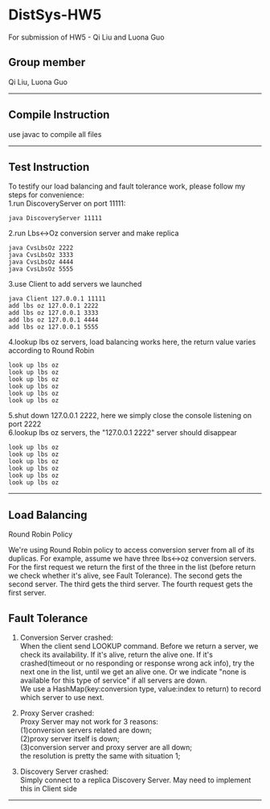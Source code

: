 # DistSys-HW5
For submission of HW5 - Qi Liu and Luona Guo

Group member <br/>
-------------
Qi Liu, Luona Guo <br/>
________________________________________________________________________________________________________________________________

Compile Instruction <br/>
-------------
use javac to compile all files<br />
________________________________________________________________________________________________________________________________

Test Instruction <br/>
-------------
To testify our load balancing and fault tolerance work, please follow my steps for convenience:<br />
1.run DiscoveryServer on port 11111:
``````
java DiscoveryServer 11111
``````
2.run Lbs<->Oz conversion server and make replica
`````
java CvsLbsOz 2222
java CvsLbsOz 3333
java CvsLbsOz 4444
java CvsLbsOz 5555
`````
3.use Client to add servers we launched<br />
``````
java Client 127.0.0.1 11111
add lbs oz 127.0.0.1 2222
add lbs oz 127.0.0.1 3333
add lbs oz 127.0.0.1 4444
add lbs oz 127.0.0.1 5555
``````
4.lookup lbs oz servers, load balancing works here, the return value varies according to Round Robin
``````
look up lbs oz
look up lbs oz
look up lbs oz
look up lbs oz
look up lbs oz
look up lbs oz
``````
5.shut down 127.0.0.1 2222, here we simply close the console listening on port 2222<br />
6.lookup lbs oz servers, the "127.0.0.1 2222" server should disappear
``````
look up lbs oz
look up lbs oz
look up lbs oz
look up lbs oz
look up lbs oz
look up lbs oz
``````

________________________________________________________________________________________________________________________________

Load Balancing<br/>
---------------
Round Robin Policy<br/>

We're using Round Robin policy to access conversion server from all of its duplicas. For example, assume we have three lbs<->oz conversion servers. For the first request we return the first of the three in the list (before return we check whether it's alive, see Fault Tolerance). The second gets the second server. The third gets the third server. The fourth request gets the first server. 


Fault Tolerance<br/>
---------------
1. Conversion Server crashed:<br/>
    When the client send LOOKUP command. Before we return a server, we check its availability. If it's alive, return the alive one. If it's crashed(timeout or no responding or response wrong ack info), try the next one in the list, until we get an alive one. Or we indicate "none is available for this type of service" if all servers are down.<br/> 
    We use a HashMap(key:conversion type, value:index to return) to record which server to use next.

2. Proxy Server crashed:<br/>
    Proxy Server may not work for 3 reasons:<br/>
    (1)conversion servers related are down;<br />
    (2)proxy server itself is down;<br />
    (3)conversion server and proxy server are all down;<br />
    the resolution is pretty the same with situation 1;

3. Discovery Server crashed:<br/>
    Simply connect to a replica Discovery Server. May need to implement this in Client side<br/> 
________________________________________________________________________________________________________________________________

